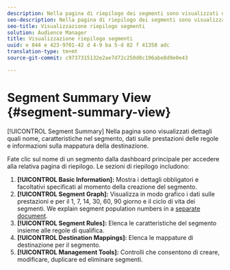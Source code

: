 ```yaml
---
description: Nella pagina di riepilogo dei segmenti sono visualizzati dettagli quali nome, caratteristiche nel segmento, regole, dati sulle prestazioni e informazioni sulla mappatura della destinazione.
seo-description: Nella pagina di riepilogo dei segmenti sono visualizzati dettagli quali nome, caratteristiche nel segmento, regole, dati sulle prestazioni e informazioni sulla mappatura della destinazione.
seo-title: Visualizzazione riepilogo segmenti
solution: Audience Manager
title: Visualizzazione riepilogo segmenti
uuid: e 844 e 423-9701-42 d 4-9 ba 5-d 82 f 41358 adc
translation-type: tm+mt
source-git-commit: c9737315132e2ae7d72c250d8c196abe8d9e0e43

---
```



# Segment Summary View {#segment-summary-view}

[!UICONTROL Segment Summary] Nella pagina sono visualizzati dettagli quali nome, caratteristiche nel segmento, dati sulle prestazioni delle regole e informazioni sulla mappatura della destinazione.

Fate clic sul nome di un segmento dalla dashboard principale per accedere alla relativa pagina di riepilogo. Le sezioni di riepilogo includono:

1. **[!UICONTROL Basic Information]:** Mostra i dettagli obbligatori e facoltativi specificati al momento della creazione del segmento.
1. **[!UICONTROL Segment Graph]:** Visualizza in modo grafico i dati sulle prestazioni e per il 1, 7, 14, 30, 60, 90 giorno e il ciclo di vita dei segmenti. We explain segment population numbers in a [separate document](../../features/segments/segment-builder-data.md).
1. **[!UICONTROL Segment Rules]:** Elenca le caratteristiche del segmento insieme alle regole di qualifica.
1. **[!UICONTROL Destination Mappings]:** Elenca le mappature di destinazione per il segmento.
1. **[!UICONTROL Management Tools]:** Controlli che consentono di creare, modificare, duplicare ed eliminare segmenti.